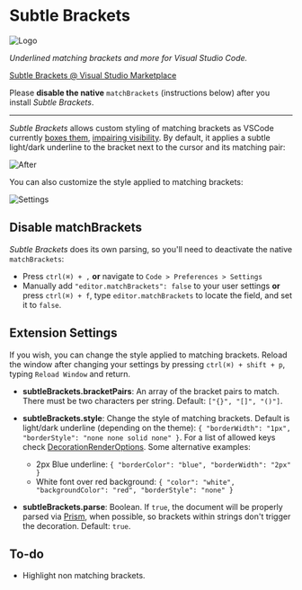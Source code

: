 # Subtle Brackets

![Logo](https://raw.githubusercontent.com/rafamel/subtle-brackets/master/images/icon_128.png)

*Underlined matching brackets and more for Visual Studio Code.* 

[Subtle Brackets @ Visual Studio Marketplace](https://marketplace.visualstudio.com/items?itemName=rafamel.subtle-brackets)

Please **disable the native** `matchBrackets` (instructions below) after you install *Subtle Brackets*.

---

*Subtle Brackets* allows custom styling of matching brackets as VSCode currently [boxes them](https://github.com/Microsoft/vscode/issues/23606), [impairing visibility](https://github.com/Microsoft/vscode/issues/19534). By default, it applies a subtle light/dark underline to the bracket next to the cursor and its matching pair:

![After](https://raw.githubusercontent.com/rafamel/subtle-brackets/master/images/example.png)

You can also customize the style applied to matching brackets:

![Settings](https://raw.githubusercontent.com/rafamel/subtle-brackets/master/images/rundown.gif)

## Disable matchBrackets

*Subtle Brackets* does its own parsing, so you'll need to deactivate the native `matchBrackets`:
- Press `ctrl(⌘) + ,` **or** navigate to `Code > Preferences > Settings`
- Manually add `"editor.matchBrackets": false` to your user settings **or** press `ctrl(⌘) + f`, type `editor.matchBrackets` to locate the field, and set it to `false`.

## Extension Settings

If you wish, you can change the style applied to matching brackets. Reload the window after changing your settings by pressing `ctrl(⌘) + shift + p`, typing `Reload Window` and return.

* **subtleBrackets.bracketPairs**: An array of the bracket pairs to match. There must be two characters per string. Default: `["{}", "[]", "()"]`.

* **subtleBrackets.style**: Change the style of matching brackets. Default is light/dark underline (depending on the theme): `{ "borderWidth": "1px", "borderStyle": "none none solid none" }`. For a list of allowed keys check [DecorationRenderOptions](https://code.visualstudio.com/docs/extensionAPI/vscode-api#DecorationRenderOptions). Some alternative examples:
    - 2px Blue underline: `{ "borderColor": "blue", "borderWidth": "2px" }`
    - White font over red background: `{ "color": "white", "backgroundColor": "red", "borderStyle": "none" }`

* **subtleBrackets.parse**: Boolean. If `true`, the document will be properly parsed via [Prism](http://prismjs.com/), when possible, so brackets within strings don't trigger the decoration. Default: `true`.

## To-do

- Highlight non matching brackets.

